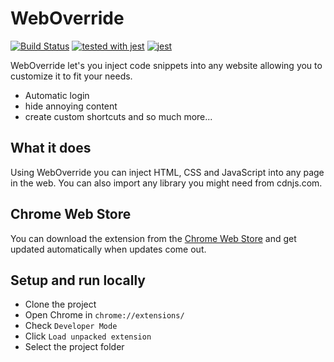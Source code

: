 # WebOverride

[![Build Status](https://travis-ci.com/luangong/WebOverride.svg?branch=master)](https://travis-ci.com/luangong/WebOverride)
[![tested with jest](https://img.shields.io/badge/tested_with-jest-99424f.svg)](https://github.com/facebook/jest)
[![jest](https://jestjs.io/img/jest-badge.svg)](https://github.com/facebook/jest)

WebOverride let's you inject code snippets into any website allowing you to customize it to fit your needs.

- Automatic login
- hide annoying content
- create custom shortcuts and so much more...

## What it does

Using WebOverride you can inject HTML, CSS and JavaScript into any page in the web.  You can also import any library you might need from cdnjs.com.

## Chrome Web Store

You can download the extension from the [Chrome Web Store](https://chrome.google.com/webstore/detail/web-override/lllllobkincmdnjfkbknjacacmnlajll) and get updated automatically when updates come out.

## Setup and run locally

- Clone the project
- Open Chrome in `chrome://extensions/`
- Check `Developer Mode`
- Click `Load unpacked extension`
- Select the project folder
